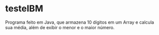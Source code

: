 # testeIBM
Programa feito em Java, que armazena 10 dígitos em um Array e calcula sua média, além de exibir o menor e o maior número.
